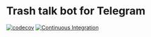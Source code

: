 # Trash talk bot for Telegram 
[![codecov](https://codecov.io/gh/nikololiahim/trash-talk-bot/branch/master/graph/badge.svg?token=DZ55VRRAF0)](https://codecov.io/gh/nikololiahim/trash-talk-bot)
[![Continuous Integration](https://github.com/nikololiahim/trash-talk-bot/actions/workflows/ci.yml/badge.svg?branch=master)](https://github.com/nikololiahim/trash-talk-bot/actions/workflows/ci.yml)
